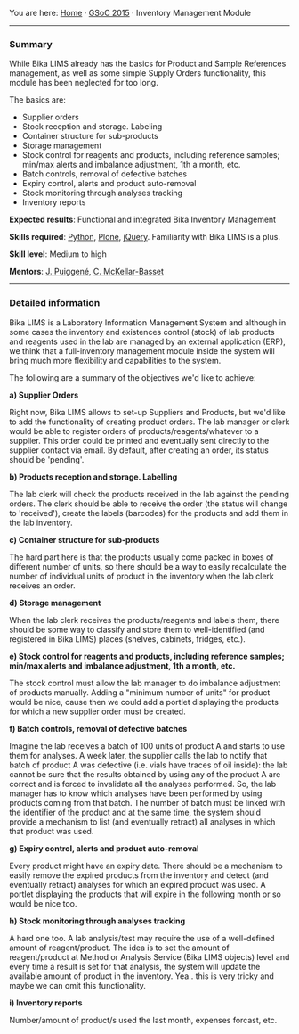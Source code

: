 You are here: [Home](https://github.com/bikalabs/Bika-LIMS/wiki) · [GSoC 2015](https://github.com/bikalabs/Bika-LIMS/wiki/GSoC-2015) · Inventory Management Module
***

### Summary

While Bika LIMS already has the basics for Product and Sample References management, as well as some simple Supply Orders functionality, this module has been neglected for too long.

The basics are:

- Supplier orders
- Stock reception and storage. Labeling
- Container structure for sub-products
- Storage management
- Stock control for reagents and products, including reference samples; min/max alerts and imbalance adjustment, 1th a month, etc.
- Batch controls, removal of defective batches
- Expiry control, alerts and product auto-removal
- Stock monitoring through analyses tracking
- Inventory reports

**Expected results**: Functional and integrated Bika Inventory Management

**Skills required**: [Python](http://python.org), [Plone](http://plone.org), [jQuery](http://jquery.com). Familiarity with Bika LIMS is a plus.

**Skill level**: Medium to high

**Mentors**: [J. Puiggené](http://github.com/xispa), [C. McKellar-Basset](http://github.com/rockfruit)

***

### Detailed information

Bika LIMS is a Laboratory Information Management System and although in some cases the inventory and existences control (stock) of lab products and reagents used in the lab are managed by an external application (ERP), we think that a full-inventory management module inside the system will bring much more flexibility and capabilities to the system.

The following are a summary of the objectives we'd like to achieve:

**a) Supplier Orders**

Right now, Bika LIMS allows to set-up Suppliers and Products, but we'd like to add the functionality of creating product orders. The lab manager or clerk would be able to register orders of products/reagents/whatever to a supplier. This order could be printed and eventually sent directly to the supplier contact via email. By default, after creating an order, its status should be 'pending'.

**b) Products reception and storage. Labelling**

The lab clerk will check the products received in the lab against the pending orders. The clerk should be able to receive the order (the status will change to 'received'), create the labels (barcodes) for the products and add them in the lab inventory. 

**c) Container structure for sub-products**

The hard part here is that the products usually come packed in boxes of different number of units, so there should be a way to easily recalculate the number of individual units of product in the inventory when the lab clerk receives an order.

**d) Storage management**

When the lab clerk receives the products/reagents and labels them, there should be some way to classify and store them to well-identified (and registered in Bika LIMS) places (shelves, cabinets, fridges, etc.).

**e) Stock control for reagents and products, including reference samples; min/max alerts and imbalance adjustment, 1th a month, etc.**

The stock control must allow the lab manager to do imbalance adjustment of products manually. Adding a "minimum number of units" for product would be nice, cause then we could add a portlet displaying the products for which a new supplier order must be created.

**f) Batch controls, removal of defective batches**

Imagine the lab receives a batch of 100 units of product A and starts to use them for analyses. A week later, the supplier calls the lab to notify that batch of product A was defective (i.e. vials have traces of oil inside): the lab cannot be sure that the results obtained by using any of the product A are correct and is forced to invalidate all the analyses performed. So, the lab manager has to know which analyses have been performed by using products coming from that batch. The number of batch must be linked with the identifier of the product and at the same time, the system should provide a mechanism to list (and eventually retract) all analyses in which that product was used.

**g) Expiry control, alerts and product auto-removal**

Every product might have an expiry date. There should be a mechanism to easily remove the expired products from the inventory and detect (and eventually retract) analyses for which an expired product was used. A portlet displaying the products that will expire in the following month or so would be nice too.

**h) Stock monitoring through analyses tracking**

A hard one too. A lab analysis/test may require the use of a well-defined amount of reagent/product. The idea is to set the amount of reagent/product at Method or Analysis Service (Bika LIMS objects) level and every time a result is set for that analysis, the system will update the available amount of product in the inventory. Yea.. this is very tricky and maybe we can omit this functionality.

**i) Inventory reports**

Number/amount of product/s used the last month, expenses forcast, etc.
